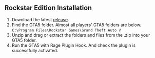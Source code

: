 ## Rockstar Edition Installation

1. Download the latest [release](https://github.com/DekoKiyo/JapaneseCallouts/releases/latest).
2. Find the GTA5 folder. Almost all players' GTA5 folders are below.<br/>`C:\Program Files\Rockstar Games\Grand Theft Auto V`
3. Unzip and drag or extract the folders and files from the .zip into your GTA5 folder.
4. Run the GTA5 with Rage Plugin Hook. And check the plugin is successfully activated.
